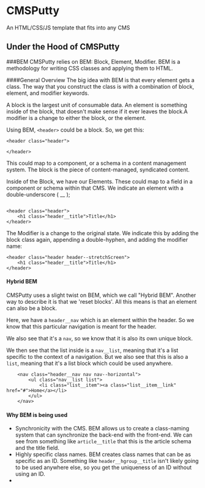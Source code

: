# CMSPutty 
An HTML/CSS/JS template that fits into any CMS



## Under the Hood of CMSPutty

###BEM
CMSPutty relies on BEM: Block, Element, Modifier. BEM is a methodology for writing CSS classes and applying them to HTML. 

####General Overview
The big idea with BEM is that every element gets a class. The way that you construct the class is with a combination of block, element, and modifier keywords. 

A block is the largest unit of consumable data. An element is something inside of the block, that doesn't make sense if it ever leaves the block.A modifier is a change to either the block, or the element.   

Using BEM, `<header>` could be a block. So, we get this:

````
<header class="header">

</header>
````

This could map to a component, or a schema in a content management system. The block is the piece of content-managed, syndicated content. 

Inside of the Block, we have our Elements. These could map to a field in a component or schema within that CMS. We indicate an element with a double-underscore ( __ );

````

<header class="header">
	<h1 class="header__title">Title</h1>
</header>
````

The Modifier is a change to the original state. We indicate this by adding the block class again, appending a double-hyphen, and adding the modifier name:
````
<header class="header header--stretchScreen">
	<h1 class="header__title">Title</h1>
</header>

````
#### Hybrid BEM
CMSPutty uses a slight twist on BEM, which we call "Hybrid BEM". Another way to describe it is that we 'reset blocks'. All this means is that an element can also be a block. 

Here, we have a `header__nav` which is an element within the header. So we know that this particular navigation is meant for the header. 

We also see that it's a `nav`, so we know that it is also its own unique block. 

We then see that the list inside is a `nav__list`, meaning that it's a list specific to the context of a navigation. But we also see that this is also a `list`, meaning that it's a list block which could be used anywhere. 
````
	<nav class="header__nav nav nav--horizontal">
		<ul class="nav__list list">
			<li class="list__item"><a class="list__item__link" href="#">Home</a></li>
		</ul>
	</nav>
````


#### Why BEM is being used
* Synchronicity with the CMS. BEM allows us to create a class-naming system that can synchronize the back-end with the front-end. We can see from something like `article__title` that this is the article schema and the title field. 
* Highly specific class names. BEM creates class names that can be as specific as an ID. Something like `header__hgroup__title` isn't likely going to be used anywhere else, so you get the uniqueness of an ID without using an ID. 
* 


